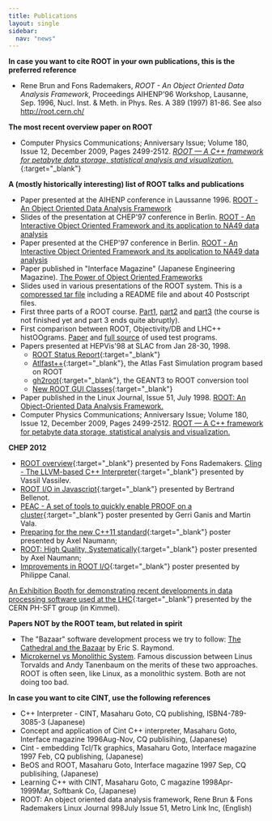 ```yaml
---
title: Publications
layout: single
sidebar:
  nav: "news"
---
```


**In case you want to cite ROOT in your own publications, this is the preferred reference**

*   Rene Brun and Fons Rademakers,
     _ROOT - An Object Oriented Data Analysis Framework_,
     Proceedings AIHENP'96 Workshop, Lausanne, Sep. 1996, Nucl. Inst. & Meth. in Phys. Res. A 389 (1997) 81-86\. See also http://root.cern.ch/


**The most recent overview paper on ROOT**

*   Computer Physics Communications; Anniversary Issue; Volume 180, Issue 12, December 2009, Pages 2499-2512.
     [_ROOT — A C++ framework for petabyte data storage, statistical analysis and visualization._](http://dx.doi.org/10.1016/j.cpc.2009.08.005){:target="_blank"}


**A (mostly historically interesting) list of ROOT talks and publications**

*   Paper presented at the AIHENP conference in Laussanne 1996.
     [ROOT - An Object Oriented Data Analysis Framework](https://root.cern.ch/download/laussanne.ps.gz)
*   Slides of the presentation at CHEP'97 conference in Berlin.
     [ROOT - An Interactive Object Oriented Framework and its application to NA49 data analysis](https://root.cern.ch/download//chep97_slides.tar.gz)
*   Paper presented at the CHEP'97 conference in Berlin.
     [ROOT - An Interactive Object Oriented Framework and its application to NA49 data analysis](https://root.cern.ch/download//chep97.ps.gz)
*   Paper published in "Interface Magazine" (Japanese Engineering Magazine).
     [The Power of Object Oriented Frameworks](https://root.cern.ch/download//frameworks.ps.gz)
*   Slides used in various presentations of the ROOT system.
     This is a [compressed tar file](https://root.cern.ch/download/seminar.tar.gz) including a README file and about 40 Postscript files.
*   First three parts of a ROOT course.
     [Part1](https://root.cern.ch/download//course1.ps.gz), [part2](https://root.cern.ch/download/course2.ps.gz) and [part3](https://root.cern.ch/download/course3.ps.gz) (the course is not finished yet and part 3 ends quite abruptly).
*   First comparison between ROOT, Objectivity/DB and LHC++ histOOgrams.
     [Paper](https://root.cern.ch/download/oobench.ps.gz) and [full source](https://root.cern.ch/download/oobenchsrc.tar.gz) of used test programs.
*   Papers presented at HEPVis'98 at SLAC from Jan 28-30, 1998.
    *   [ROOT Status Report](https://root.cern.ch/root/hepvis98/root_status.html){:target="_blank"}
    *   [Atlfast++](https://root.cern.ch/root/hepvis98/atlfast.html){:target="_blank"}, the Atlas Fast Simulation program based on ROOT
    *   [gh2root](https://root.cern.ch/root/hepvis98/gh2root.html){:target="_blank"}, the GEANT3 to ROOT conversion tool
    *   [New ROOT GUI Classes](https://root.cern.ch/root/hepvis98/newgui.html){:target="_blank"}
*   Paper published in the Linux Journal, Issue 51, July 1998.
     [ROOT: An Object-Oriented Data Analysis Framework.](https://root.cern.ch/download/lj.ps.gz)
*   Computer Physics Communications; Anniversary Issue; Volume 180, Issue 12, December 2009, Pages 2499-2512.
     [ROOT — A C++ framework for petabyte data storage, statistical analysis and visualization.](https://www.sciencedirect.com/science/article/pii/S0010465509002550?via%3Dihub)

**CHEP 2012**

*   [ROOT overview](http://indico.cern.ch/contributionDisplay.py?contribId=587&confId=149557){:target="_blank"} presented by Fons Rademakers. [Cling - The LLVM-based C++ Interpreter](http://indico.cern.ch/contributionDisplay.py?contribId=255&confId=149557){:target="_blank"} presented by Vassil Vassilev.
*   [ROOT I/O in Javascript](http://indico.cern.ch/contributionDisplay.py?contribId=170&confId=149557){:target="_blank"} presented by Bertrand Bellenot.
*   [PEAC - A set of tools to quickly enable PROOF on a cluster](http://indico.cern.ch/contributionDisplay.py?contribId=169&confId=149557){:target="_blank"} poster presented by Gerri Ganis and Martin Vala.
*   [Preparing for the new C++11 standard](http://indico.cern.ch/contributionDisplay.py?contribId=298&confId=149557){:target="_blank"} poster presented by Axel Naumann;
*   [ROOT: High Quality, Systematically](http://indico.cern.ch/contributionDisplay.py?contribId=297&confId=149557){:target="_blank"} poster presented by Axel Naumann;
*   [Improvements in ROOT I/O](http://indico.cern.ch/contributionDisplay.py?contribId=11&confId=149557){:target="_blank"} poster presented by Philippe Canal.

[An Exhibition Booth for demonstrating recent developments in data processing software used at the LHC](http://indico.cern.ch/contributionDisplay.py?contribId=407&confId=149557){:target="_blank"} presented by the CERN PH-SFT group (in Kimmel).

**Papers NOT by the ROOT team, but related in spirit**

*   The "Bazaar" software development process we try to follow:
     [The Cathedral and the Bazaar](http://www.catb.org/esr/writings/cathedral-bazaar/) by Eric S. Raymond.
*   [Microkernel vs Monolithic System](https://en.wikipedia.org/wiki/Tanenbaum–Torvalds_debate). Famous discussion between Linus Torvalds and Andy Tanenbaum on the merits of these two approaches. ROOT is often seen, like Linux, as a monolithic system. Both are not doing too bad.

**In case you want to cite CINT, use the following references**

*   C++ Interpreter - CINT, Masaharu Goto, CQ publishing, ISBN4-789-3085-3 (Japanese)
*   Concept and application of Cint C++ interpreter, Masaharu Goto, Interface magazine 1996Aug-Nov, CQ publisihing, (Japanese)
*   Cint - embedding Tcl/Tk graphics, Masaharu Goto, Interface magazine 1997 Feb, CQ publishing, (Japanese)
*   BeOS and ROOT, Masaharu Goto, Interface magazine 1997 Sep, CQ publisihing, (Japanese)
*   Learning C++ with CINT, Masaharu Goto, C magazine 1998Apr-1999Mar, Softbank Co, (Japanese)
*   ROOT: An object oriented data analysis framework, Rene Brun & Fons Rademakers Linux Journal 998July Issue 51, Metro Link Inc, (English)